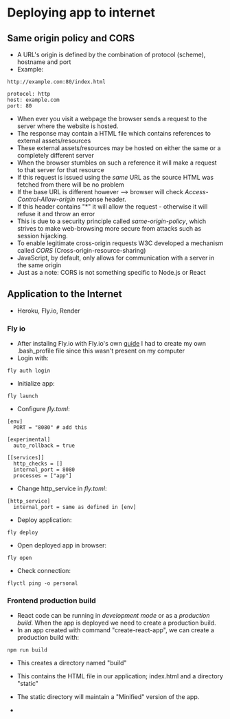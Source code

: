 # Deploying app to internet

## Same origin policy and CORS
- A URL's origin is defined by the combination of protocol (scheme), hostname and port
- Example:
```
http://example.com:80/index.html

protocol: http
host: example.com
port: 80
```
- When ever you visit a webpage the browser sends a request to the server where the website is hosted.
- The response may contain a HTML file which contains references to external assets/resources
- These external assets/resources may be hosted on either the same or a completely different server
- When the browser stumbles on such a reference it will make a request to that server for that resource
- If this request is issued using the *same* URL as the source HTML was fetched from there will be no problem
- If the base URL is different however --> browser will check *Access-Control-Allow-origin* response header.
- If this header contains "*" it will allow the request - otherwise it will refuse it and throw an error
- This is due to a security principle called *same-origin-policy*, which strives to make web-browsing more secure from attacks such as session hijacking.
- To enable legitimate cross-origin requests W3C developed a mechanism called *CORS* (Cross-origin-resource-sharing)
- JavaScript, by default, only allows for communication with a server in the same origin
- Just as a note: CORS is not something specific to Node.js or React

## Application to the Internet
- Heroku, Fly.io, Render

### Fly io
- After installng Fly.io with Fly.io's own [guide](https://fly.io/docs/hands-on/install-flyctl/) I had to create my own .bash_profile file since this wasn't present on my computer
- Login with:
```
fly auth login
```
- Initialize app:
```
fly launch
```
- Configure *fly.toml*:
```
[env]
  PORT = "8080" # add this

[experimental]
  auto_rollback = true

[[services]]
  http_checks = []
  internal_port = 8080 
  processes = ["app"]
```
- Change http_service in *fly.toml*:
```
[http_service]
  internal_port = same as defined in [env]
```
- Deploy application:
```
fly deploy
```
- Open deployed app in browser:
```
fly open
```
- Check connection:
```
flyctl ping -o personal
```

### Frontend production build
- React code can be running in *development mode* or as a *production build*. When the app is deployed we need to create a production build.
- In an app created with command "create-react-app", we can create a production build with:
```
npm run build
```
- This creates a directory named "build" 
- This contains the HTML file in our application; index.html and a directory "static"
- The  static directory will maintain a "Minified" version of the app.

- 
